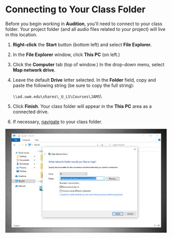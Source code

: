 # Connecting to Your Class Folder

Before you begin working in **Audition**, you'll need to connect to your class folder. Your project folder (and all audio files related to your project) will live in this location.

1. **Right-click** the **Start** button (bottom left) and select **File Explorer.**
2. In the **File Explorer** window, click **This PC** (on left.)&#x20;
3. Click the **Computer** tab (top of window.) In the drop-down menu, select **Map network drive**.&#x20;
4. Leave the default **Drive** letter selected. In the **Folder** field, copy and paste the following string (be sure to copy the full string): \
   \
   `\\ad.uwm.edu\shares\_U_LS\Courses\JAMS`\

5. Click **Finish**. Your class folder will appear in the **This PC** area as a connected drive.&#x20;
6. If necessary, [navigate](https://app.gitbook.com/@techresources/s/file-and-folder-management-windows-edition/navigating-folder-tree) to your class folder.

![Connecting to your class folder on a PC.](../.gitbook/assets/connecting-to-your-class-folder.PNG)









